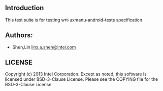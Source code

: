 ## Introduction

This test suite is for testing wrt-uxmanu-android-tests specification

## Authors:

* Shen,Lin <linx.a.shen@intel.com>

## LICENSE

Copyright (c) 2013 Intel Corporation.
Except as noted, this software is licensed under BSD-3-Clause License.
Please see the COPYING file for the BSD-3-Clause License.
